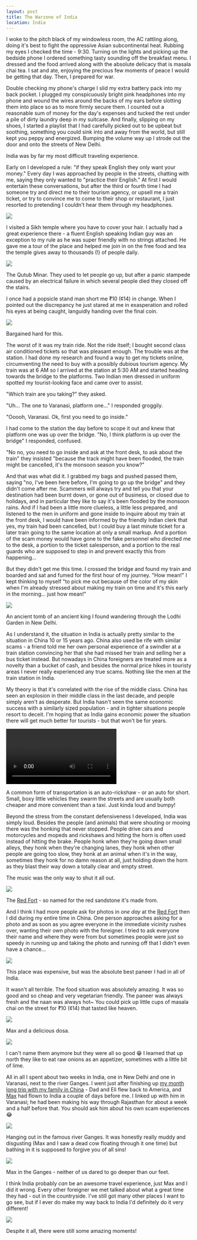 ```yaml
---
layout: post
title: The Warzone of India
location: India
---
```


I woke to the pitch black of my windowless room, the AC rattling along, doing it's best to fight the oppressive Asian subcontinental heat. Rubbing my eyes I checked the time - 9:30. Turning on the lights and picking up the bedside phone I ordered something tasty sounding off the breakfast menu. I dressed and the food arrived along with the absolute delicacy that is masala chai tea. I sat and ate, enjoying the precious few moments of peace I would be getting that day. Then, I prepared for war.

Double checking my phone's charge I slid my extra battery pack into my back pocket. I plugged my conspicuously bright pink headphones into my phone and wound the wires around the backs of my ears before slotting them into place so as to more firmly secure them. I counted out a reasonable sum of money for the day's expenses and tucked the rest under a pile of dirty laundry deep in my suitcase. And finally, slipping on my shoes, I started a playlist that I had carefully picked out to be upbeat but soothing, something you could sink into and away from the world, but still kept you peppy and energized. Bumping the volume way up I strode out the door and onto the streets of New Delhi.

India was by far my most difficult traveling experience.

Early on I developed a rule: "if they speak English they only want your money." Every day I was approached by people in the streets, chatting with me, saying they only wanted to "practice their English." At first I would entertain these conversations, but after the third or fourth time I had someone try and direct me to their tourism agency, or upsell me a train ticket, or try to convince me to come to their shop or restaurant, I just resorted to pretending I couldn't hear them through my headphones.

<div class="post-image post-image--split">
  <div class="split-image-group split-image-group--left">
   <img src="/assets/india/orange-hair.jpg">
   <p class="post-image-caption">I visited a Sikh temple where you have to cover your hair. I actually had a great experience there - a fluent English speaking Indian guy was an exception to my rule as he was super friendly with no strings attached. He gave me a tour of the place and helped me join in on the free food and tea the temple gives away to thousands (!) of people daily.</p>
  </div>
  <div class="split-image-group split-image-group--right">
   <img src="/assets/india/qutub-minar.jpg">
   <p class="post-image-caption">The Qutub Minar. They used to let people go up, but after a panic stampede caused by an electrical failure in which several people died they closed off the stairs.</p>
  </div>
</div>

I once had a popsicle stand man short me ₹10 (¢14) in change. When I pointed out the discrepancy he just stared at me in exasperation and rolled his eyes at being caught, languidly handing over the final coin.

<div class="post-image">
  <img src="/assets/india/popsicle.jpg">
  <p class="post-image-caption">Bargained hard for this.</p>
</div>

The worst of it was my train ride. Not the ride itself; I bought second class air conditioned tickets so that was pleasant enough. The trouble was at the station. I had done my research and found a way to get my tickets online, circumventing the need to buy with a possibly dubious tourism agency. My train was at 6 AM so I arrived at the station at 5:30 AM and started heading towards the bridge to the platforms. Two Indian men dressed in uniform spotted my tourist-looking face and came over to assist.

"Which train are you taking?" they asked.

"Uh... The one to Varanasi, platform one..." I responded groggily.

"Ooooh, Varanasi. Ok, first you need to go inside."

I had come to the station the day before to scope it out and knew that platform one was up over the bridge. "No, I think platform is up over the bridge" I responded, confused.

"No no, you need to go inside and ask at the front desk, to ask about the train" they insisted "because the track might have been flooded, the train might be cancelled, it's the monsoon season you know?"

And that was what did it. I grabbed my bags and pushed passed them, saying "no, I've been here before, I'm going to go up the bridge" and they didn't come after me. Scammers will always try and tell you that your destination had been burnt down, or gone out of business, or closed due to holidays, and in particular they like to say it's been flooded by the monsoon rains. And if I had been a little more clueless, a little less prepared, and listened to the men in uniform and gone inside to inquire about my train at the front desk, I would have been informed by the friendly Indian clerk that yes, my train had been cancelled, but I could buy a last minute ticket for a later train going to the same location at only a small markup. And a portion of the scam money would have gone to the fake personnel who directed me to the desk, a portion to the ticket salesperson, and a portion to the real guards who are supposed to step in and prevent exactly this from happening...

But they didn't get me this time. I crossed the bridge and found my train and boarded and sat and fumed for the first hour of my journey. "How mean!" I kept thinking to myself "to pick me out because of the color of my skin when I'm already stressed about making my train on time and it's this early in the morning... just how mean!"

<div class="post-image">
  <img src="/assets/india/lodhi-garden.jpg">
  <p class="post-image-caption">An ancient tomb of an ancient king I found wandering through the Lodhi Garden in New Delhi.</p>
</div>

As I understand it, the situation in India is actually pretty similar to the situation in China 10 or 15 years ago. China also used be rife with similar scams - a friend told me her own personal experience of a swindler at a train station convincing her that she had missed her train and selling her a bus ticket instead. But nowadays in China foreigners are treated more as a novelty than a bucket of cash, and besides the normal price hikes in touristy areas I never really experienced any true scams. Nothing like the men at the train station in India.

My theory is that it's correlated with the rise of the middle class. China has seen an explosion in their middle class in the last decade, and people simply aren't as desperate. But India hasn't seen the same economic success with a similarly sized population - and in tighter situations people resort to deceit. I'm hoping that as India gains economic power the situation there will get much better for tourists - but that won't be for years.

<div class="post-image">
  <video controls loop>
    <source src="/assets/india/rickshaw.mp4" type="video/mp4">
  </video>
  <p class="post-image-caption">A common form of transportation is an auto-rickshaw - or an auto for short. Small, boxy little vehicles they swarm the streets and are usually both cheaper and more convenient than a taxi. Just kinda loud and bumpy!</p>
</div>

Beyond the stress from the constant defensiveness I developed, India was simply loud. Besides the people (and animals) that were shouting or mooing there was the honking that never stopped. People drive cars and motorcycles and mopeds and rickshaws and hitting the horn is often used instead of hitting the brake. People honk when they're going down small alleys, they honk when they're changing lanes, they honk when other people are going too slow, they honk at an animal when it's in the way, sometimes they honk for no damn reason at all, just holding down the horn as they blast their way down a totally clear and empty street.

The music was the only way to shut it all out.

<div class="post-image">
  <img src="/assets/india/red-fort.jpg">
  <p class="post-image-caption">The <a href="https://en.wikipedia.org/wiki/Red_Fort">Red Fort</a> - so named for the red sandstone it's made from.</p>
</div>

And I think I had more people ask for photos in *one day* at the [Red Fort] then I did during my entire time in China. One person approaches asking for a photo and as soon as you agree everyone in the immediate vicinity rushes over, wanting their own photo with the foreigner. I tried to ask everyone their name and where they were from but sometimes people were just so speedy in running up and taking the photo and running off that I didn't even have a chance...

[Red Fort]: https://en.wikipedia.org/wiki/Red_Fort

<div class="post-image">
  <img src="/assets/india/fancy-meal.jpg">
  <p class="post-image-caption">This place was expensive, but was the absolute best paneer I had in all of India.</p>
</div>

It wasn't all terrible. The food situation was absolutely amazing. It was so good and so cheap and very vegetarian friendly. The paneer was always fresh and the naan was always hot~ You could pick up little cups of masala chai on the street for ₹10 (¢14) that tasted like heaven.

<div class="post-image">
  <img src="/assets/india/max-and-dosa.jpg">
  <p class="post-image-caption">Max and a delicious dosa.</p>
</div>

<div class="post-image">
  <img src="/assets/india/tray.jpg">
  <p class="post-image-caption">I can't name them anymore but they were all so good 😁 I learned that up north they like to eat raw onions as an appetizer, sometimes with a little bit of lime.</p>
</div>

All in all I spent about two weeks in India, one in New Delhi and one in Varanasi, next to the river Ganges. I went just after finishing up [my month long trip with my family in China](/2020/03/08/four-horsemen/) - Dad and Eli flew back to America, and [Max] had flown to India a couple of days before me. I linked up with him in Varanasi; he had been making his way through Rajasthan for about a week and a half before that. You should ask him about his own scam experiences 😂

[Max]: https://www.instagram.com/maxwell.byrne/

<div class="post-image post-image--split">
  <div class="split-image-group split-image-group--left">
   <img src="/assets/india/sam-ganges.jpg">
   <p class="post-image-caption">Hanging out in the famous river Ganges. It was honestly really muddy and disgusting (Max and I saw a dead cow floating through it one time) but bathing in it is supposed to forgive you of all sins!</p>
  </div>
  <div class="split-image-group split-image-group--right">
   <img src="/assets/india/max-ganges.jpg">
   <p class="post-image-caption">Max in the Ganges - neither of us dared to go deeper than our feet.</p>
  </div>
</div>

I think India probably *can* be an awesome travel experience, just Max and I did it wrong. Every other foreigner we met talked about what a great time they had - out in the countryside. I've still got many other places I want to go see, but if I ever do make my way back to India I'd definitely do it very different!

<div class="post-image">
  <img src="/assets/india/max-birds.jpg">
  <p class="post-image-caption">Despite it all, there were still some amazing moments!</p>
</div>

<!--
scam list:

+ sim card
+ "luxury" ride
+ street stall
+ train station
+ popsicle stand
+ auto driver "I'll take you to your door"
+ guard who "helped" with photo, I gave him 20 rupees, he also asked for 50
+ auto driver who drove us to busses in a weird circle
-->

<!--
14 photos in one day
19 in two days
-->

<!--
guy who guided me to hotel, asked for money, I gave 20, has asked for another 20, I said no, he said 10, I said no, he hung around at front of hotel until the managers shooed him away, am I really so petty?
-->
